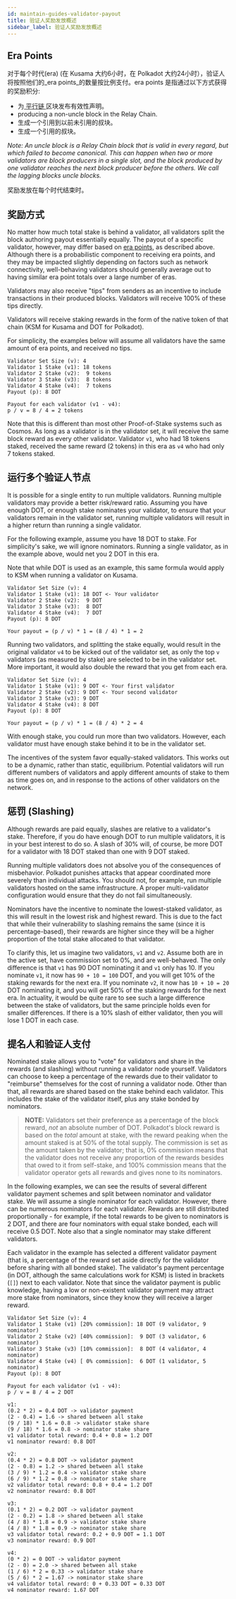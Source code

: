 ```yaml
---
id: maintain-guides-validator-payout
title: 验证人奖励发放概述
sidebar_label: 验证人奖励发放概述
---
```


## Era Points

对于每个时代(era) (在 Kusama 大约6小时，在 Polkadot 大约24小时），验证人将按照他们的_era points_的数量按比例支付。era points 是指通过以下方式获得的奖励积分:

- 为[ 平行链 ](learn-parachains)区块发布有效性声明。
- producing a non-uncle block in the Relay Chain.
- 生成一个引用到以前未引用的叔块。
- 生成一个引用的叔块。

_Note: An uncle block is a Relay Chain block that is valid in every regard, but which failed to become canonical. This can happen when two or more validators are block producers in a single slot, and the block produced by one validator reaches the next block producer before the others. We call the lagging blocks uncle blocks._

奖励发放在每个时代结束时。

## 奖励方式

No matter how much total stake is behind a validator, all validators split the block authoring payout essentially equally. The payout of a specific validator, however, may differ based on [era points](#era-points), as described above. Although there is a probabilistic component to receiving era points, and they may be impacted slightly depending on factors such as network connectivity, well-behaving validators should generally average out to having similar era point totals over a large number of eras.

Validators may also receive "tips" from senders as an incentive to include transactions in their produced blocks. Validators will receive 100% of these tips directly.

Validators will receive staking rewards in the form of the native token of that chain (KSM for Kusama and DOT for Polkadot).

For simplicity, the examples below will assume all validators have the same amount of era points, and received no tips.

```
Validator Set Size (v): 4
Validator 1 Stake (v1): 18 tokens
Validator 2 Stake (v2):  9 tokens
Validator 3 Stake (v3):  8 tokens
Validator 4 Stake (v4):  7 tokens
Payout (p): 8 DOT

Payout for each validator (v1 - v4):
p / v = 8 / 4 = 2 tokens
```

Note that this is different than most other Proof-of-Stake systems such as Cosmos. As long as a validator is in the validator set, it will receive the same block reward as every other validator. Validator `v1`, who had 18 tokens staked, received the same reward (2 tokens) in this era as `v4` who had only 7 tokens staked.

## 运行多个验证人节点

It is possible for a single entity to run multiple validators. Running multiple validators may provide a better risk/reward ratio. Assuming you have enough DOT, or enough stake nominates your validator, to ensure that your validators remain in the validator set, running multiple validators will result in a higher return than running a single validator.

For the following example, assume you have 18 DOT to stake. For simplicity's sake, we will ignore nominators. Running a single validator, as in the example above, would net you 2 DOT in this era.

Note that while DOT is used as an example, this same formula would apply to KSM when running a validator on Kusama.

```
Validator Set Size (v): 4
Validator 1 Stake (v1): 18 DOT <- Your validator
Validator 2 Stake (v2):  9 DOT
Validator 3 Stake (v3):  8 DOT
Validator 4 Stake (v4):  7 DOT
Payout (p): 8 DOT

Your payout = (p / v) * 1 = (8 / 4) * 1 = 2
```

Running two validators, and splitting the stake equally, would result in the original validator `v4` to be kicked out of the validator set, as only the top `v` validators (as measured by stake) are selected to be in the validator set. More important, it would also double the reward that you get from each era.

```
Validator Set Size (v): 4
Validator 1 Stake (v1): 9 DOT <- Your first validator
Validator 2 Stake (v2): 9 DOT <- Your second validator
Validator 3 Stake (v3): 9 DOT
Validator 4 Stake (v4): 8 DOT
Payout (p): 8 DOT

Your payout = (p / v) * 1 = (8 / 4) * 2 = 4
```

With enough stake, you could run more than two validators. However, each validator must have enough stake behind it to be in the validator set.

The incentives of the system favor equally-staked validators. This works out to be a dynamic, rather than static, equilibrium. Potential validators will run different numbers of validators and apply different amounts of stake to them as time goes on, and in response to the actions of other validators on the network.

## 惩罚 (Slashing)

Although rewards are paid equally, slashes are relative to a validator's stake. Therefore, if you do have enough DOT to run multiple validators, it is in your best interest to do so. A slash of 30% will, of course, be more DOT for a validator with 18 DOT staked than one with 9 DOT staked.

Running multiple validators does not absolve you of the consequences of misbehavior. Polkadot punishes attacks that appear coordinated more severely than individual attacks. You should not, for example, run multiple validators hosted on the same infrastructure. A proper multi-validator configuration would ensure that they do not fail simultaneously.

Nominators have the incentive to nominate the lowest-staked validator, as this will result in the lowest risk and highest reward. This is due to the fact that while their vulnerability to slashing remains the same (since it is percentage-based), their rewards are higher since they will be a higher proportion of the total stake allocated to that validator.

To clarify this, let us imagine two validators, `v1` and `v2`. Assume both are in the active set, have commission set to 0%, and are well-behaved. The only difference is that `v1` has 90 DOT nominating it and `v1` only has 10. If you nominate `v1`, it now has `90 + 10 = 100` DOT, and you will get 10% of the staking rewards for the next era. If you nominate `v2`, it now has `10 + 10 = 20` DOT nominating it, and you will get 50% of the staking rewards for the next era. In actuality, it would be quite rare to see such a large difference between the stake of validators, but the same principle holds even for smaller differences. If there is a 10% slash of either validator, then you will lose 1 DOT in each case.

## 提名人和验证人支付

Nominated stake allows you to "vote" for validators and share in the rewards (and slashing) without running a validator node yourself. Validators can choose to keep a percentage of the rewards due to their validator to "reimburse" themselves for the cost of running a validator node. Other than that, all rewards are shared based on the stake behind each validator. This includes the stake of the validator itself, plus any stake bonded by nominators.

> **NOTE:** Validators set their preference as a percentage of the block reward, _not_ an absolute number of DOT. Polkadot's block reward is based on the _total_ amount at stake, with the reward peaking when the amount staked is at 50% of the total supply. The commission is set as the amount taken by the validator; that is, 0% commission means that the validator does not receive any proportion of the rewards besides that owed to it from self-stake, and 100% commission means that the validator operator gets all rewards and gives none to its nominators.

In the following examples, we can see the results of several different validator payment schemes and split between nominator and validator stake. We will assume a single nominator for each validator. However, there can be numerous nominators for each validator. Rewards are still distributed proportionally - for example, if the total rewards to be given to nominators is 2 DOT, and there are four nominators with equal stake bonded, each will receive 0.5 DOT. Note also that a single nominator may stake different validators.

Each validator in the example has selected a different validator payment (that is, a percentage of the reward set aside directly for the validator before sharing with all bonded stake). The validator's payment percentage (in DOT, although the same calculations work for KSM) is listed in brackets (`[]`) next to each validator. Note that since the validator payment is public knowledge, having a low or non-existent validator payment may attract more stake from nominators, since they know they will receive a larger reward.

```
Validator Set Size (v): 4
Validator 1 Stake (v1) [20% commission]: 18 DOT (9 validator, 9 nominator)
Validator 2 Stake (v2) [40% commission]:  9 DOT (3 validator, 6 nominator)
Validator 3 Stake (v3) [10% commission]:  8 DOT (4 validator, 4 nominator)
Validator 4 Stake (v4) [ 0% commission]:  6 DOT (1 validator, 5 nominator)
Payout (p): 8 DOT

Payout for each validator (v1 - v4):
p / v = 8 / 4 = 2 DOT

v1:
(0.2 * 2) = 0.4 DOT -> validator payment
(2 - 0.4) = 1.6 -> shared between all stake
(9 / 18) * 1.6 = 0.8 -> validator stake share
(9 / 18) * 1.6 = 0.8 -> nominator stake share
v1 validator total reward: 0.4 + 0.8 = 1.2 DOT
v1 nominator reward: 0.8 DOT

v2:
(0.4 * 2) = 0.8 DOT -> validator payment
(2 - 0.8) = 1.2 -> shared between all stake
(3 / 9) * 1.2 = 0.4 -> validator stake share
(6 / 9) * 1.2 = 0.8 -> nominator stake share
v2 validator total reward: 0.8 + 0.4 = 1.2 DOT
v2 nominator reward: 0.8 DOT

v3:
(0.1 * 2) = 0.2 DOT -> validator payment
(2 - 0.2) = 1.8 -> shared between all stake
(4 / 8) * 1.8 = 0.9 -> validator stake share
(4 / 8) * 1.8 = 0.9 -> nominator stake share
v3 validator total reward: 0.2 + 0.9 DOT = 1.1 DOT
v3 nominator reward: 0.9 DOT

v4:
(0 * 2) = 0 DOT -> validator payment
(2 - 0) = 2.0 -> shared between all stake
(1 / 6) * 2 = 0.33 -> validator stake share
(5 / 6) * 2 = 1.67 -> nominator stake share
v4 validator total reward: 0 + 0.33 DOT = 0.33 DOT
v4 nominator reward: 1.67 DOT
```
